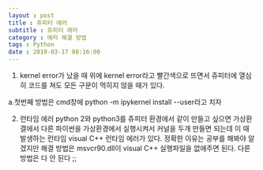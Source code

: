 ```yaml
---
layout : post
title : 쥬피터 에러
subtitle : 쥬피터 에러
category : 에러 해결 방법
tags : Python
date : 2019-03-17 08:16:00
---
```




1. kernel error가 났을 때
위에 kernel error라고 빨간색으로 뜨면서 쥬피터에 열심히 코드를 쳐도 모든 구문이 먹히지 않을 때가 있다.

a.첫번째 방법은 cmd창에 python -m ipykernel install --user라고 치자

2. 런타임 에러
python 2와 python3를 쥬피터 환경에서 같이 만들고 싶으면 가상환결에서 다른 파이썬을 가상환경에서 실행시켜서 커널을 두개 만들면 되는데 이 때 발생하는 런타임 visual C++ 런타임 에러가 있다.
정확한 이유는 공부를 해봐야 알겠지만 해결 방법은 msvcr90.dll이 visual C++ 실행파일을 없애주면 된다.
다른 방법은 다 안 된다 ;; 
